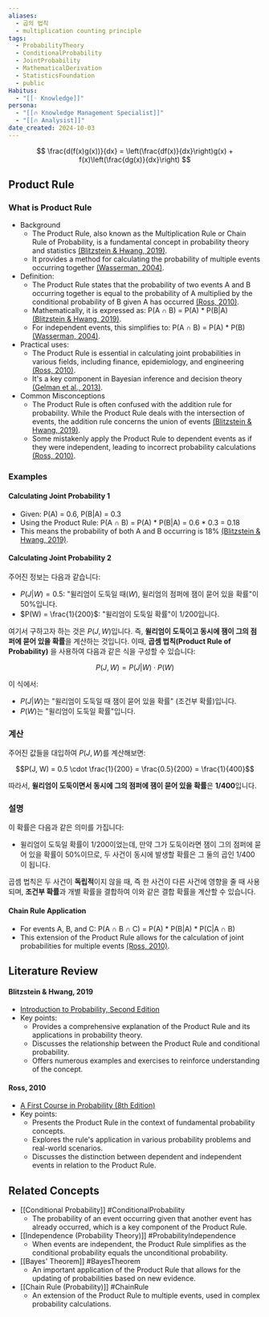 ```yaml
---
aliases:
  - 곱의 법칙
  - multiplication counting principle
tags:
  - ProbabilityTheory
  - ConditionalProbability
  - JointProbability
  - MathematicalDerivation
  - StatisticsFoundation
  - public
Habitus:
  - "[[◦ Knowledge]]"
persona:
  - "[[🔥 Knowledge Management Specialist]]"
  - "[[🔥 Analysist]]"
date_created: 2024-10-03
---
```


$$
\frac{d(f(x)g(x))}{dx} = \left(\frac{df(x)}{dx}\right)g(x) + f(x)\left(\frac{dg(x)}{dx}\right)
$$

## Product Rule
### What is Product Rule
- Background
	- The Product Rule, also known as the Multiplication Rule or Chain Rule of Probability, is a fundamental concept in probability theory and statistics [(Blitzstein & Hwang, 2019)](https://doi.org/10.1201/9780429258770).
	- It provides a method for calculating the probability of multiple events occurring together [(Wasserman, 2004)](https://link.springer.com/book/10.1007/978-0-387-21736-9).
- Definition:
	- The Product Rule states that the probability of two events A and B occurring together is equal to the probability of A multiplied by the conditional probability of B given A has occurred [(Ross, 2010)](https://www.pearson.com/en-us/subject-catalog/p/first-course-in-probability-a/P200000003220/9780137618736).
	- Mathematically, it is expressed as: P(A ∩ B) = P(A) * P(B|A) [(Blitzstein & Hwang, 2019)](https://doi.org/10.1201/9780429258770).
	- For independent events, this simplifies to: P(A ∩ B) = P(A) * P(B) [(Wasserman, 2004)](https://link.springer.com/book/10.1007/978-0-387-21736-9).
- Practical uses:
  - The Product Rule is essential in calculating joint probabilities in various fields, including finance, epidemiology, and engineering [(Ross, 2010)](https://www.pearson.com/en-us/subject-catalog/p/first-course-in-probability-a/P200000003220/9780137618736).
  - It's a key component in Bayesian inference and decision theory [(Gelman et al., 2013)](https://doi.org/10.1201/b16018).
- Common Misconceptions
	- The Product Rule is often confused with the addition rule for probability. While the Product Rule deals with the intersection of events, the addition rule concerns the union of events [(Blitzstein & Hwang, 2019)](https://doi.org/10.1201/9780429258770).
	- Some mistakenly apply the Product Rule to dependent events as if they were independent, leading to incorrect probability calculations [(Ross, 2010)](https://www.pearson.com/en-us/subject-catalog/p/first-course-in-probability-a/P200000003220/9780137618736).

### Examples
#### Calculating Joint Probability 1
- Given: P(A) = 0.6, P(B|A) = 0.3
- Using the Product Rule: P(A ∩ B) = P(A) * P(B|A) = 0.6 * 0.3 = 0.18
- This means the probability of both A and B occurring is 18% [(Blitzstein & Hwang, 2019)](https://doi.org/10.1201/9780429258770).


#### Calculating Joint Probability 2

주어진 정보는 다음과 같습니다:

- $P(J | W) = 0.5$: "윌리엄이 도둑일 때($W$), 윌리엄의 점퍼에 잼이 묻어 있을 확률"이 50%입니다.
- $P(W) = \frac{1}{200}$: "윌리엄이 도둑일 확률"이 1/200입니다.

여기서 구하고자 하는 것은 $P(J, W)$입니다. 즉, **윌리엄이 도둑이고 동시에 잼이 그의 점퍼에 묻어 있을 확률**을 계산하는 것입니다. 이때, **곱셈 법칙(Product Rule of Probability)** 을 사용하여 다음과 같은 식을 구성할 수 있습니다:

$$P(J, W) = P(J | W) \cdot P(W)$$

이 식에서:
- $P(J | W)$는 "윌리엄이 도둑일 때 잼이 묻어 있을 확률" (조건부 확률)입니다.
- $P(W)$는 "윌리엄이 도둑일 확률"입니다.

### 계산

주어진 값들을 대입하여 $P(J, W)$를 계산해보면:

$$P(J, W) = 0.5 \cdot \frac{1}{200} = \frac{0.5}{200} = \frac{1}{400}$$

따라서, **윌리엄이 도둑이면서 동시에 그의 점퍼에 잼이 묻어 있을 확률**은 **1/400**입니다.

### 설명

이 확률은 다음과 같은 의미를 가집니다:
- 윌리엄이 도둑일 확률이 1/200이었는데, 만약 그가 도둑이라면 잼이 그의 점퍼에 묻어 있을 확률이 50%이므로, 두 사건이 동시에 발생할 확률은 그 둘의 곱인 1/400이 됩니다.

곱셈 법칙은 두 사건이 **독립적**이지 않을 때, 즉 한 사건이 다른 사건에 영향을 줄 때 사용되며, **조건부 확률**과 개별 확률을 결합하여 이와 같은 결합 확률을 계산할 수 있습니다.
#### Chain Rule Application
- For events A, B, and C: P(A ∩ B ∩ C) = P(A) * P(B|A) * P(C|A ∩ B)
- This extension of the Product Rule allows for the calculation of joint probabilities for multiple events [(Ross, 2010)](https://www.pearson.com/en-us/subject-catalog/p/first-course-in-probability-a/P200000003220/9780137618736).
## Literature Review
#### Blitzstein & Hwang, 2019
- [Introduction to Probability, Second Edition](https://doi.org/10.1201/9780429258770)
- Key points:
	- Provides a comprehensive explanation of the Product Rule and its applications in probability theory.
	- Discusses the relationship between the Product Rule and conditional probability.
	- Offers numerous examples and exercises to reinforce understanding of the concept.

#### Ross, 2010
- [A First Course in Probability (8th Edition)](https://www.pearson.com/en-us/subject-catalog/p/first-course-in-probability-a/P200000003220/9780137618736)
- Key points:
	- Presents the Product Rule in the context of fundamental probability concepts.
	- Explores the rule's application in various probability problems and real-world scenarios.
	- Discusses the distinction between dependent and independent events in relation to the Product Rule.

## Related Concepts
- [[Conditional Probability]] #ConditionalProbability
	- The probability of an event occurring given that another event has already occurred, which is a key component of the Product Rule.
- [[Independence (Probability Theory)]] #ProbabilityIndependence
	- When events are independent, the Product Rule simplifies as the conditional probability equals the unconditional probability.
- [[Bayes' Theorem]] #BayesTheorem
	- An important application of the Product Rule that allows for the updating of probabilities based on new evidence.
- [[Chain Rule (Probability)]] #ChainRule
	- An extension of the Product Rule to multiple events, used in complex probability calculations.

